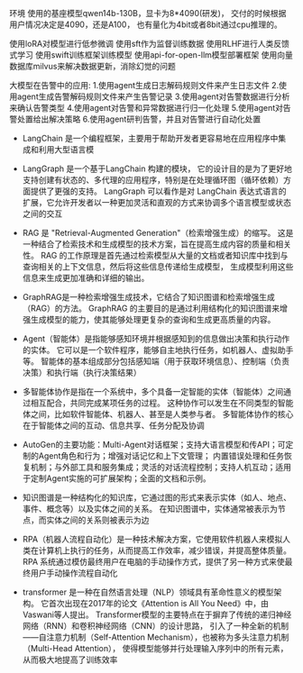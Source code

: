 环境
使用的基座模型qwen14b-130B，显卡为8*4090(研发)，
交付的时候根据用户情况决定是4090，还是A100，
也有量化为4bit或者8bit通过cpu推理的。

使用loRA对模型进行低参微调
使用sft作为监督训练数据
使用RLHF进行人类反馈式学习
使用swift训练框架训练模型
使用api-for-open-llm模型部署框架
使用向量数据库milvus来解决数据更新，消除幻觉的问题


大模型在告警中的应用:
1.使用agent生成日志解码规则文件来产生日志文件
2.使用agent生成告警解码规则文件来产生告警记录
3.使用agent对告警数据进行分析来确认告警类型
4.使用agent对告警和异常数据进行归一化处理
5.使用agent对告警处置给出解决策略
6.使用agent研判告警，并且对告警进行自动化处置

* LangChain 是一个编程框架，主要用于帮助开发者更容易地在应用程序中集成和利用大型语言模

* LangGraph 是一个基于LangChain 构建的模块，
它的设计目的是为了更好地支持创建有状态的、多代理的应用程序，特别是在处理循环图（循环依赖）方面提供了更强的支持。
LangGraph 可以看作是对 LangChain 表达式语言的扩展，它允许开发者以一种更加灵活和直观的方式来协调多个语言模型或状态之间的交互

* RAG 是 "Retrieval-Augmented Generation"（检索增强生成）的缩写。
这是一种结合了检索技术和生成模型的技术方案，旨在提高生成内容的质量和相关性。
RAG 的工作原理是首先通过检索模型从大量的文档或者知识库中找到与查询相关的上下文信息，然后将这些信息传递给生成模型，
生成模型利用这些信息来生成更加准确和详细的输出。

* GraphRAG是一种检索增强生成技术，它结合了知识图谱和检索增强生成（RAG）的方法。
GraphRAG 的主要目的是通过利用结构化的知识图谱来增强生成模型的能力，使其能够处理更复杂的查询和生成更高质量的内容。

* Agent（智能体）是指能够感知环境并根据感知到的信息做出决策和执行动作的实体。
它可以是一个软件程序，能够自主地执行任务，如机器人、虚拟助手等。
智能体的基本组成部分包括感知端（用于获取环境信息）、控制端（负责决策）和执行端（执行决策结果）

* 多智能体协作是指在一个系统中，多个具备一定智能的实体（智能体）之间通过相互配合，共同完成某项任务的过程。
这种协作可以发生在不同类型的智能体之间，比如软件智能体、机器人、甚至是人类参与者。
多智能体协作的核心在于智能体之间的互动、信息共享、任务分配及协调

* AutoGen的主要功能：Multi-Agent对话框架；支持大语言模型和传API；可定制的Agent角色和行为；增强对话记忆和上下文管理；
内置错误处理和任务恢复机制；与外部工具和服务集成；灵活的对话流程控制；支持人机互动；适用于定制Agent实施的可扩展架构；全面的文档和示例。

* 知识图谱是一种结构化的知识库，它通过图的形式来表示实体（如人、地点、事件、概念等）以及实体之间的关系。
在知识图谱中，实体通常被表示为节点，而实体之间的关系则被表示为边

* RPA（机器人流程自动化）是一种技术解决方案，它使用软件机器人来模拟人类在计算机上执行的任务，从而提高工作效率，减少错误，并提高整体质量。
RPA 系统通过模仿最终用户在电脑的手动操作方式，提供了另一种方式来使最终用户手动操作流程自动化

* transformer 是一种在自然语言处理（NLP）领域具有革命性意义的模型架构。
它首次出现在2017年的论文《Attention is All You Need》中，由Vaswani等人提出。
Transformer模型的主要特点在于摒弃了传统的递归神经网络（RNN）和卷积神经网络（CNN）的设计思路，
引入了一种全新的机制——自注意力机制（Self-Attention Mechanism），也被称为多头注意力机制（Multi-Head Attention），
使得模型能够并行处理输入序列中的所有元素，从而极大地提高了训练效率
